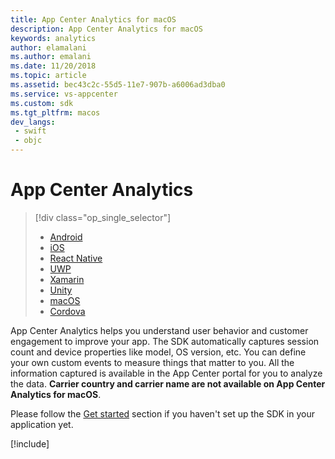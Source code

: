 ```yaml
---
title: App Center Analytics for macOS
description: App Center Analytics for macOS
keywords: analytics
author: elamalani
ms.author: emalani
ms.date: 11/20/2018
ms.topic: article
ms.assetid: bec43c2c-55d5-11e7-907b-a6006ad3dba0
ms.service: vs-appcenter
ms.custom: sdk
ms.tgt_pltfrm: macos
dev_langs:  
 - swift
 - objc
---
```


# App Center Analytics

> [!div  class="op_single_selector"]
> * [Android](android.md)
> * [iOS](ios.md)
> * [React Native](react-native.md)
> * [UWP](uwp.md)
> * [Xamarin](xamarin.md)
> * [Unity](unity.md)
> * [macOS](macos.md)
> * [Cordova](cordova.md)

App Center Analytics helps you understand user behavior and customer engagement to improve your app. The SDK automatically captures session count and device properties like model, OS version, etc. You can define your own custom events to measure things that matter to you. All the information captured is available in the App Center portal for you to analyze the data. **Carrier country and carrier name are not available on App Center Analytics for macOS**.

Please follow the [Get started](~/sdk/getting-started/macos.md) section if you haven't set up the SDK in your application yet.

[!include[](apple-common-methods.md)]
